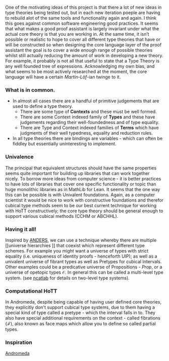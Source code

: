 One of the motivating ideas of this project is that there a lot of new ideas in type theories being tested out, but in each new iteration poeple are having to rebuild alot of the same tools and functionality again and again. I think this goes against common software engineering good practices. It seems that what makes a good proof assistant is largely invariant under what the actual core theory is that you are working in. At the same time, it isn’t possible or realistic to hope to cover all different type theories that have or will be constructed so when designing the core language layer of the proof assistant the goal is to cover a wide enough range of possible theories whilst still actually reducing the amount of work in developing a new theory. For example, it probably is not all that useful to state that a Type Theory is any well founded tree of expressions. Acknowledging my own bias, and what seems to be most actively researched at the moment, the core language will have a certain _Martin-Löf_-ian twinge to it.

### What is in common.
- In almost all cases there are a handful of primitive judgements that are used to define a type theory.
    - There are some type of **Contexts** and these must be well formed.
    - There are some Context indexed family of **Types** and these have judgements regarding their well-foundedness and of type equality.
    - There are Type and Context indexed families of **Terms** which have judgments of their well typedness, equality and reduction rules.
- In all type theories there are bindings are variables - which can often be fiddley but essentially uninteresting to implement.

### Univalence
The principal that equivalent structures should have the same properties seems quite important for building up libraries that can work together nicely. To borrow more ideas from computer science - it is better practices to have lots of libraries that cover one specific functionality or topic than huge monolithic libraries as in MathLib for Lean. It seems that the one way this can be possible is with Univalent foundations. Again, as a computer scientist it would be nice to work with constructive foundations and therefor cubical type methods seem to be our best current technique for working with HoTT constructively; the core type theory should be general enough to support various cubical methods (CCHM or ABCHHL).

### Having it all!
Inspired by [ANDERS](https://www.notion.so/MODAL-HOMOTOPY-TYPE-SYSTEM-d7b7fd12a3d84d52aae04f71c5665c77?pvs=21), we can use a technique whereby there are multiple [[universe hierarchies ]] that coexist which represent different type schemes. For example you might want a universe of types with strict equality (i.e. uniqueness of identity proofs - henceforth UIP);  as well as a univalent universe of fibrant types as well as Pretypes for cubical Intervals. Other examples could be a predicative universe of Propositions - $Prop$, or a universe of opetopic types $\mathcal{O}$. In general this can be called a multi-level type system. (see [ncatlab](https://ncatlab.org/nlab/show/two-level+type+theory) for details on two-level type systems).

### Computational HoTT
In Andromeda, despite being capable of having user defined core theories, they explicitly don't  support cubical type systems, due to them having a special kind of type called a pretype - which the interval falls in to. They also have special additional requirements on the context - called fibrations ($\mathcal{F}$), also known as face maps which allow you to define so called partial types. 

### Inspiration
[Andromeda](https://math.andrej.com/wp-content/uploads/2019/08/derivations-as-computations-icfp-2019.pdf)